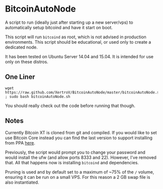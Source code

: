 BitcoinAutoNode
===============

A script to run (ideally just after starting up a new server/vps) to automatically setup bitcoind and have it start on boot.

This script will run `bitcoind` as root, which is not advised in production environments. This script should be educational, or used only to create a dedicated node.

It has been tested on Ubuntu Server 14.04 and 15.04. It is intended for use only on these distros.

One Liner
---------

    wget https://raw.github.com/XertroV/BitcoinAutoNode/master/bitcoinAutoNode.sh ; sudo bash bitcoinAutoNode.sh

You should really check out the code before running that though.

Notes
-----

Currently Bitcoin XT is cloned from git and compiled. If you would like to set use Bitcoin Core instead you can find the last version to support installing from PPA [here](https://raw.githubusercontent.com/XertroV/BitcoinAutoNode/792d059a65dd240ce5c952653207272c7f1246c2/bitcoinAutoNode.sh).

Previously, the script would prompt you to change your password and would install the ufw (and allow ports 8333 and 22). However, I've removed that. All that happens now is installing `bitcoind` and dependencies.

Pruning is used and by default set to a maximum of ~75% of the `/` volume, ensuring it can be run on a small VPS. For this reason a 2 GB swap file is also instantiated.

